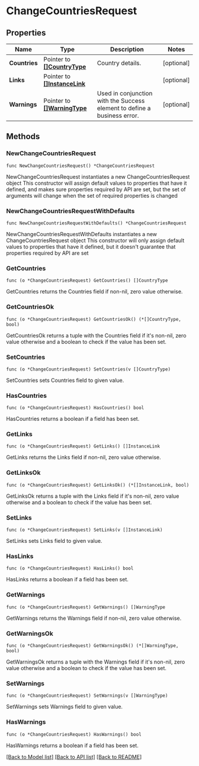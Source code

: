 # ChangeCountriesRequest

## Properties

Name | Type | Description | Notes
------------ | ------------- | ------------- | -------------
**Countries** | Pointer to [**[]CountryType**](CountryType.md) | Country details. | [optional] 
**Links** | Pointer to [**[]InstanceLink**](InstanceLink.md) |  | [optional] 
**Warnings** | Pointer to [**[]WarningType**](WarningType.md) | Used in conjunction with the Success element to define a business error. | [optional] 

## Methods

### NewChangeCountriesRequest

`func NewChangeCountriesRequest() *ChangeCountriesRequest`

NewChangeCountriesRequest instantiates a new ChangeCountriesRequest object
This constructor will assign default values to properties that have it defined,
and makes sure properties required by API are set, but the set of arguments
will change when the set of required properties is changed

### NewChangeCountriesRequestWithDefaults

`func NewChangeCountriesRequestWithDefaults() *ChangeCountriesRequest`

NewChangeCountriesRequestWithDefaults instantiates a new ChangeCountriesRequest object
This constructor will only assign default values to properties that have it defined,
but it doesn't guarantee that properties required by API are set

### GetCountries

`func (o *ChangeCountriesRequest) GetCountries() []CountryType`

GetCountries returns the Countries field if non-nil, zero value otherwise.

### GetCountriesOk

`func (o *ChangeCountriesRequest) GetCountriesOk() (*[]CountryType, bool)`

GetCountriesOk returns a tuple with the Countries field if it's non-nil, zero value otherwise
and a boolean to check if the value has been set.

### SetCountries

`func (o *ChangeCountriesRequest) SetCountries(v []CountryType)`

SetCountries sets Countries field to given value.

### HasCountries

`func (o *ChangeCountriesRequest) HasCountries() bool`

HasCountries returns a boolean if a field has been set.

### GetLinks

`func (o *ChangeCountriesRequest) GetLinks() []InstanceLink`

GetLinks returns the Links field if non-nil, zero value otherwise.

### GetLinksOk

`func (o *ChangeCountriesRequest) GetLinksOk() (*[]InstanceLink, bool)`

GetLinksOk returns a tuple with the Links field if it's non-nil, zero value otherwise
and a boolean to check if the value has been set.

### SetLinks

`func (o *ChangeCountriesRequest) SetLinks(v []InstanceLink)`

SetLinks sets Links field to given value.

### HasLinks

`func (o *ChangeCountriesRequest) HasLinks() bool`

HasLinks returns a boolean if a field has been set.

### GetWarnings

`func (o *ChangeCountriesRequest) GetWarnings() []WarningType`

GetWarnings returns the Warnings field if non-nil, zero value otherwise.

### GetWarningsOk

`func (o *ChangeCountriesRequest) GetWarningsOk() (*[]WarningType, bool)`

GetWarningsOk returns a tuple with the Warnings field if it's non-nil, zero value otherwise
and a boolean to check if the value has been set.

### SetWarnings

`func (o *ChangeCountriesRequest) SetWarnings(v []WarningType)`

SetWarnings sets Warnings field to given value.

### HasWarnings

`func (o *ChangeCountriesRequest) HasWarnings() bool`

HasWarnings returns a boolean if a field has been set.


[[Back to Model list]](../README.md#documentation-for-models) [[Back to API list]](../README.md#documentation-for-api-endpoints) [[Back to README]](../README.md)


